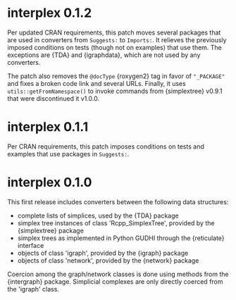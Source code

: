# interplex 0.1.2

Per updated CRAN requirements, this patch moves several packages that are used in converters from `Suggests:` to `Imports:`.
It relieves the previously imposed conditions on tests (though not on examples) that use them. The exceptions are {TDA} and {igraphdata}, which are not used by any converters.

The patch also removes the `@docType` {roxygen2} tag in favor of `"_PACKAGE"` and fixes a broken code link and several URLs.
Finally, it uses `utils::getFromNamespace()` to invoke commands from {simplextree} v0.9.1 that were discontinued it v1.0.0.

# interplex 0.1.1

Per CRAN requirements, this patch imposes conditions on tests and examples that use packages in `Suggests:`.

# interplex 0.1.0

This first release includes converters between the following data structures:

* complete lists of simplices, used by the {TDA} package
* simplex tree instances of class 'Rcpp_SimplexTree',
  provided by the {simplextree} package
* simplex trees as implemented in Python GUDHI through the {reticulate} interface
* objects of class 'igraph', provided by the {igraph} package
* objects of class 'network', provided by the {network} package

Coercion among the graph/network classes is done using methods from the {intergraph} package. Simplicial complexes are only directly coerced from the 'igraph' class.
